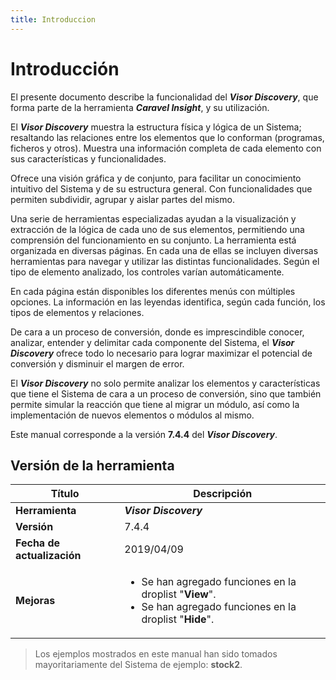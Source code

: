 ```yaml
---
title: Introduccion
---
```


<h1>Introducción</h1>

El presente documento describe la funcionalidad del **_Visor Discovery_**, que forma parte de la herramienta **_Caravel Insight_**, y su utilización.

El **_Visor Discovery_** muestra la estructura física y lógica de un Sistema; resaltando las relaciones entre los elementos que lo conforman (programas, ficheros y otros). Muestra una información completa de cada elemento con sus características y funcionalidades.

Ofrece una visión gráfica y de conjunto, para facilitar un conocimiento intuitivo del Sistema y de su estructura general. Con funcionalidades que permiten subdividir, agrupar y aislar partes del mismo.

Una serie de herramientas especializadas ayudan a la visualización y extracción de la lógica de cada uno de sus elementos, permitiendo una comprensión del funcionamiento en su conjunto.
La herramienta está organizada en diversas páginas. En cada una de ellas se incluyen diversas herramientas para navegar y utilizar las distintas funcionalidades. Según el tipo de elemento analizado, los controles varían automáticamente.

En cada página están disponibles los diferentes menús con múltiples opciones. La información en las leyendas identifica, según cada función, los tipos de elementos y relaciones.

De cara a un proceso de conversión, donde es imprescindible conocer, analizar, entender y delimitar cada componente del Sistema, el **_Visor Discovery_** ofrece todo lo necesario para lograr maximizar el potencial de conversión y disminuir el margen de error.

El **_Visor Discovery_** no solo permite analizar los elementos y características que tiene el Sistema de cara a un proceso de conversión, sino que también permite simular la reacción que tiene al migrar un módulo, así como la implementación de nuevos elementos o módulos al mismo.

Este manual corresponde a la versión **7.4.4** del **_Visor Discovery_**.

## Versión de la herramienta
|**Título**|**Descripción**|
|---|---|
|**Herramienta**|**_Visor Discovery_**|
|**Versión**|7.4.4|
|**Fecha de actualización**|2019/04/09|
|**Mejoras**|<ul><li>Se han agregado funciones en la droplist "**View**".</li><li>Se han agregado funciones en la droplist "**Hide**".</li></ul>|
>Los ejemplos mostrados en este manual han sido tomados mayoritariamente del Sistema de ejemplo: **stock2**.


